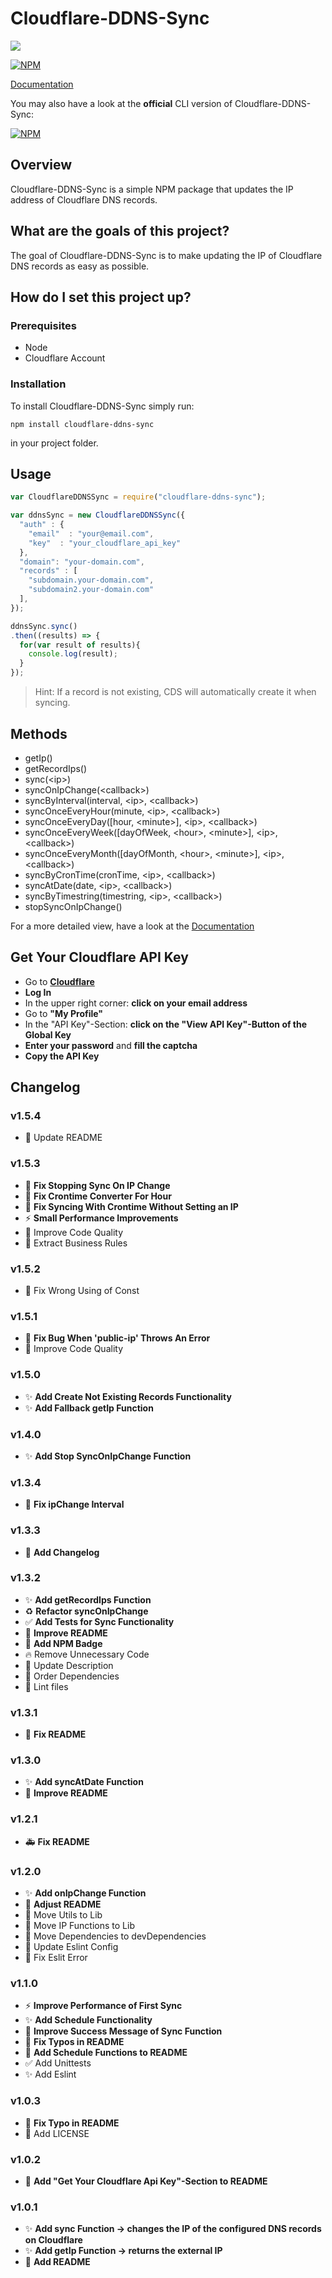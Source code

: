 # Cloudflare-DDNS-Sync

![](https://github.com/SteffenKn/Cloudflare-ddns-sync/workflows/Test-Workflow/badge.svg)

[![NPM](https://nodei.co/npm/cloudflare-ddns-sync.png)](https://www.npmjs.com/package/cloudflare-ddns-sync)

[Documentation](https://cds.knaup.pw/)

You may also have a look at the **official** CLI version of Cloudflare-DDNS-Sync:

[![NPM](https://nodei.co/npm/cloudflare-ddns-sync-cli.png)](https://www.npmjs.com/package/cloudflare-ddns-sync-cli)

## Overview

Cloudflare-DDNS-Sync is a simple NPM package that updates the IP address of
Cloudflare DNS records.

## What are the goals of this project?

The goal of Cloudflare-DDNS-Sync is to make updating the IP of Cloudflare DNS
records as easy as possible.

## How do I set this project up?

### Prerequisites

- Node
- Cloudflare Account

### Installation

To install Cloudflare-DDNS-Sync simply run:

```
npm install cloudflare-ddns-sync
```

in your project folder.

## Usage

```javascript
var CloudflareDDNSSync = require("cloudflare-ddns-sync");

var ddnsSync = new CloudflareDDNSSync({
  "auth" : {
    "email"  : "your@email.com",
    "key"  : "your_cloudflare_api_key"
  },
  "domain": "your-domain.com",
  "records" : [
    "subdomain.your-domain.com",
    "subdomain2.your-domain.com"
  ],
});

ddnsSync.sync()
.then((results) => {
  for(var result of results){
    console.log(result);
  }
});
```

> Hint: If a record is not existing, CDS will automatically create it when
syncing.

## Methods

- getIp()
- getRecordIps()
- sync(\<ip>)
- syncOnIpChange(\<callback>)
- syncByInterval(interval, \<ip>, \<callback>)
- syncOnceEveryHour(minute, \<ip>, \<callback>)
- syncOnceEveryDay([hour, \<minute>], \<ip>, \<callback>)
- syncOnceEveryWeek([dayOfWeek, \<hour>, \<minute>], \<ip>, \<callback>)
- syncOnceEveryMonth([dayOfMonth, \<hour>, \<minute>], \<ip>, \<callback>)
- syncByCronTime(cronTime, \<ip>, \<callback>)
- syncAtDate(date, \<ip>, \<callback>)
- syncByTimestring(timestring, \<ip>, \<callback>)
- stopSyncOnIpChange()

For a more detailed view, have a look at the [Documentation](https://cds.knaup.pw/methods.html)

## Get Your Cloudflare API Key

- Go to **[Cloudflare](https://www.cloudflare.com)**
- **Log In**
- In the upper right corner: **click on your email address**
- Go to **"My Profile"**
- In the "API Key"-Section: **click on the "View API Key"-Button of the Global Key**
- **Enter your password** and **fill the captcha**
- **Copy the API Key**

## Changelog

### v1.5.4

- 📝 Update README

### v1.5.3

- 🐛 **Fix Stopping Sync On IP Change**
- 🐛 **Fix Crontime Converter For Hour**
- 🐛 **Fix Syncing With Crontime Without Setting an IP**
- ⚡️ **Small Performance Improvements**
- 💄 Improve Code Quality
- 💄 Extract Business Rules

### v1.5.2

- 🐛 Fix Wrong Using of Const

### v1.5.1

- 🐛 **Fix Bug When 'public-ip' Throws An Error**
- 💄 Improve Code Quality

### v1.5.0

- ✨ **Add Create Not Existing Records Functionality**
- ✨ **Add Fallback getIp Function**

### v1.4.0

- ✨ **Add Stop SyncOnIpChange Function**

### v1.3.4

- 🐛 **Fix ipChange Interval**

### v1.3.3

- 📝 **Add Changelog**

### v1.3.2

- ✨ **Add getRecordIps Function**
- ♻️ **Refactor syncOnIpChange**
- ✅ **Add Tests for Sync Functionality**
- 📝 **Improve README**
- 📝 **Add NPM Badge**
- 🔥 Remove Unnecessary Code
- 🚸 Update Description
- 🎨 Order Dependencies
- 🎨 Lint files

### v1.3.1

- 📝 **Fix README**

### v1.3.0

- ✨ **Add syncAtDate Function**
- 📝 **Improve README**

### v1.2.1

- 🚑 **Fix README**

### v1.2.0

- ✨ **Add onIpChange Function**
- 📝 **Adjust README**
- 🚚 Move Utils to Lib
- 🚚 Move IP Functions to Lib
- 🚚 Move Dependencies to devDependencies
- 🔧 Update Eslint Config
- 🎨 Fix Eslit Error

### v1.1.0

- ⚡️ **Improve Performance of First Sync**
- ✨ **Add Schedule Functionality**
- 🚸 **Improve Success Message of Sync Function**
- 📝 **Fix Typos in README**
- 📝 **Add Schedule Functions to README**
- ✅ Add Unittests
- ✨ Add Eslint

### v1.0.3

- 📝 **Fix Typo in README**
- 📄 Add LICENSE

### v1.0.2

- 📝 **Add "Get Your Cloudflare Api Key"-Section to README**

### v1.0.1

- ✨ **Add sync Function -> changes the IP of the configured DNS records on Cloudflare**
- ✨ **Add getIp Function -> returns the external IP**
- 📝 **Add README**
